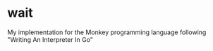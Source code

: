 # wait
My implementation for the Monkey programming language following "Writing An Interpreter In Go"

